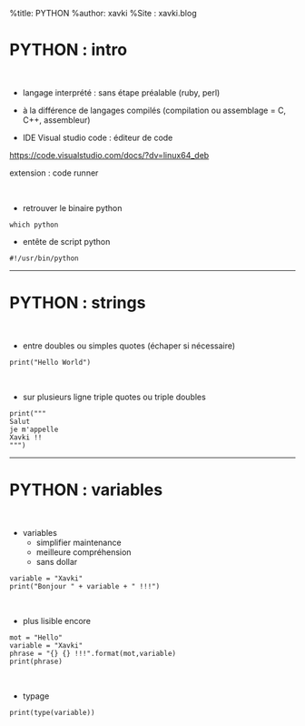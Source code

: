 %title: PYTHON
%author: xavki
%Site : xavki.blog


# PYTHON : intro

<br>


* langage interprété  : sans étape préalable (ruby, perl)

* à la différence de langages compilés (compilation ou assemblage = C, C++, assembleur) 

* IDE Visual studio code : éditeur de code

https://code.visualstudio.com/docs/?dv=linux64_deb

extension : code runner

<br>


* retrouver le binaire python

```
which python
```

* entête de script python
```
#!/usr/bin/python
```


---------------------------------------------------------------------


# PYTHON : strings

<br>


* entre doubles ou simples quotes (échaper si nécessaire)

```
print("Hello World")
```

<br>


* sur plusieurs ligne triple quotes ou triple doubles

```
print("""
Salut
je m'appelle
Xavki !!
""")
```

-------------------------------------------------------------------

# PYTHON : variables


<br>


* variables
	* simplifier maintenance
	* meilleure compréhension
	* sans dollar

```
variable = "Xavki"
print("Bonjour " + variable + " !!!")
```

<br>


* plus lisible encore

```
mot = "Hello"
variable = "Xavki"
phrase = "{} {} !!!".format(mot,variable)
print(phrase)
```

<br>


* typage

```
print(type(variable))
```
